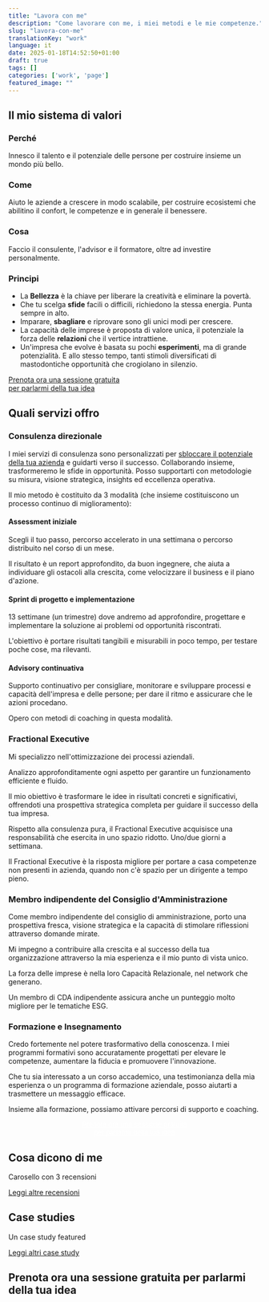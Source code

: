 ```yaml
---
title: "Lavora con me"
description: "Come lavorare con me, i miei metodi e le mie competenze."
slug: "lavora-con-me"
translationKey: "work"
language: it
date: 2025-01-18T14:52:50+01:00
draft: true 
tags: []
categories: ['work', 'page']
featured_image: ""
---
```

## Il mio sistema di valori

### Perché

Innesco il talento e il potenziale delle persone per costruire insieme un mondo più bello.

### Come

Aiuto le aziende a crescere in modo scalabile, per costruire ecosistemi che abilitino il confort, le competenze e in generale il benessere.

### Cosa

Faccio il consulente, l'advisor e il formatore, oltre ad investire personalmente.

### Principi

- La **Bellezza** è la chiave per liberare la creatività e eliminare la povertà.  
- Che tu scelga **sfide** facili o difficili, richiedono la stessa energia. Punta sempre in alto.  
- Imparare, **sbagliare** e riprovare sono gli unici modi per crescere.
- La capacità delle imprese è proposta di valore unica, il potenziale la forza delle **relazioni** che il vertice intrattiene.
- Un'impresa che evolve è basata su pochi **esperimenti**, ma di grande potenzialità. E allo stesso tempo, tanti stimoli diversificati di mastodontiche opportunità che crogiolano in silenzio.


<a href="#book-now" class="mc-button">
    Prenota ora una sessione gratuita
    <br>
    per parlarmi della tua idea
</a>

## Quali servizi offro

### Consulenza direzionale

I miei servizi di consulenza sono personalizzati per [sbloccare il potenziale della tua azienda](/it/business-scalability-engineer) e guidarti verso il successo. Collaborando insieme, trasformeremo le sfide in opportunità. Posso supportarti con metodologie su misura, visione strategica, insights ed eccellenza operativa.

Il mio metodo è costituito da 3 modalità (che insieme costituiscono un processo continuo di miglioramento):

#### Assessment iniziale

Scegli il tuo passo, percorso accelerato in una settimana o percorso distribuito nel corso di un mese. 

Il risultato è un report approfondito, da buon ingegnere, che aiuta a individuare gli ostacoli alla crescita, come velocizzare il business e il piano d'azione.

#### Sprint di progetto e implementazione

13 settimane (un trimestre) dove andremo ad approfondire, progettare e implementare la soluzione ai problemi od opportunità riscontrati.

L'obiettivo è portare risultati tangibili e misurabili in poco tempo, per testare poche cose, ma rilevanti.

#### Advisory continuativa

Supporto continuativo per consigliare, monitorare e sviluppare processi e capacità dell'impresa e delle persone; per dare il ritmo e assicurare che le azioni procedano. 

Opero con metodi di coaching in questa modalità.

### Fractional Executive

Mi specializzo nell'ottimizzazione dei processi aziendali. 

Analizzo approfonditamente ogni aspetto per garantire un funzionamento efficiente e fluido. 

Il mio obiettivo è trasformare le idee in risultati concreti e significativi, offrendoti una prospettiva strategica completa per guidare il successo della tua impresa.
 
Rispetto alla consulenza pura, il Fractional Executive acquisisce una responsabilità che esercita in uno spazio ridotto. Uno/due giorni a settimana. 

Il Fractional Executive è la risposta migliore per portare a casa competenze non presenti in azienda, quando non c'è spazio per un dirigente a tempo pieno.

### Membro indipendente del Consiglio d'Amministrazione

Come membro indipendente del consiglio di amministrazione, porto una prospettiva fresca, visione strategica e la capacità di stimolare riflessioni attraverso domande mirate. 

Mi impegno a contribuire alla crescita e al successo della tua organizzazione attraverso la mia esperienza e il mio punto di vista unico.

La forza delle imprese è nella loro Capacità Relazionale, nel network che generano. 

Un membro di CDA indipendente assicura anche un punteggio molto migliore per le tematiche ESG.

### Formazione e Insegnamento

Credo fortemente nel potere trasformativo della conoscenza. I miei programmi formativi sono accuratamente progettati per elevare le competenze, aumentare la fiducia e promuovere l'innovazione. 

Che tu sia interessato a un corso accademico, una testimonianza della mia esperienza o un programma di formazione aziendale, posso aiutarti a trasmettere un messaggio efficace.

Insieme alla formazione, possiamo attivare percorsi di supporto e coaching.

<a href="#prenota-ora" class="f3 link dim br2 ph4 pv3 mb2 dib white bg-mc-purple" style="display: block; max-width: 500px; text-align: center; margin: 0 auto; font-family: 'Raleway Bold', sans-serif; color: #ffffff !important;">
    Prenota ora una sessione gratuita
    <br>
    per parlarmi della tua idea
</a>

## Cosa dicono di me
Carosello con 3 recensioni

[Leggi altre recensioni](/it/testimonials)

## Case studies
Un case study featured

[Leggi altri case study](/it/projects)


## <a id="prenota-ora">Prenota ora una sessione gratuita per parlarmi della tua idea</a>

<!-- Calendly inline widget begin -->
<div 
    class="calendly-inline-widget" 
    data-url="https://calendly.com/matteo-cervelli/coaching-strategico-gratuito?text_color=303030&primary_color=af00bf" 
    style="min-width:320px;height:700px;">
</div>
<script
    type="text/javascript" 
    src="https://assets.calendly.com/assets/external/widget.js" 
    async>
</script>
<!-- Calendly inline widget end -->